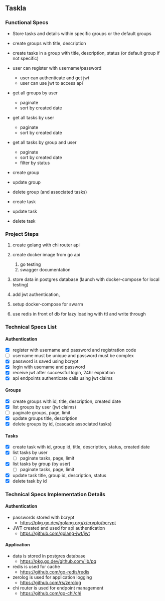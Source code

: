 ## Taskla

### Functional Specs
- Store tasks and details within specific groups or the default groups
- create groups with title, description
- create tasks in a group with title, description, status (or default group if not specific)

- user can register with username/password
    - user can authenticate and get jwt
    - user can use jwt to access api

- get all groups by user
    - paginate
    - sort by created date
- get all tasks by user
    - paginate
    - sort by created date
- get all tasks by group and user
    - paginate
    - sort by created date
    - filter by status

- create group
- update group
- delete group (and associated tasks)

- create task
- update task
- delete task



### Project Steps
1. create golang with chi router api

1. create docker image from go api
    1. go testing
    1. swagger documentation

1. store data in postgres database (launch with docker-compose for local testing)

1. add jwt authentication,

1. setup docker-compose for swarm

1. use redis in front of db for lazy loading with ttl and write through

### Technical Specs List

#### Authentication
- [x] register with username and password and registration code
- [ ] username must be unique and password must be complex
- [x] password is saved using bcrypt
- [x] login with username and password
- [x] receive jwt after successful login, 24hr expiration
- [x] api endpoints authenticate calls using jwt claims

#### Groups
- [x] create groups with id, title, description, created date
- [x] list groups by user (jwt claims)
- [ ] paginate groups, page, limit
- [x] update groups title, description
- [x] delete groups by id, (cascade associated tasks)

#### Tasks
- [x] create task with id, group id, title, description, status, created date
- [x] list tasks by user
    - [ ] paginate tasks, page, limit
- [x] list tasks by group (by user)
    - [ ] paginate tasks, page, limit
- [x] update task title, group id, description, status
- [x] delete task by id

### Technical Specs Implementation Details

#### Authentication
- passwords stored with bcrypt
    - https://pkg.go.dev/golang.org/x/crypto/bcrypt
- JWT created and used for api authentication
    - https://github.com/golang-jwt/jwt

#### Application
- data is stored in postgres database
    - https://pkg.go.dev/github.com/lib/pq
- redis is used for cache
    - https://github.com/go-redis/redis
- zerolog is used for application logging
    - https://github.com/rs/zerolog
- chi router is used for endpoint management
    - https://github.com/go-chi/chi

